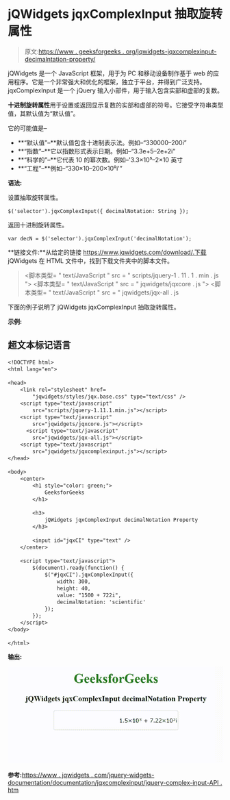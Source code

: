 # jQWidgets jqxComplexInput 抽取旋转属性

> 原文:[https://www . geeksforgeeks . org/jqwidgets-jqxcomplexinput-decimalntation-property/](https://www.geeksforgeeks.org/jqwidgets-jqxcomplexinput-decimalnotation-property/)

jQWidgets 是一个 JavaScript 框架，用于为 PC 和移动设备制作基于 web 的应用程序。它是一个非常强大和优化的框架，独立于平台，并得到广泛支持。jqxComplexInput 是一个 jQuery 输入小部件，用于输入包含实部和虚部的复数。

**十进制旋转属性**用于设置或返回显示复数的实部和虚部的符号。它接受字符串类型值，其默认值为“默认值”。

它的可能值是–

*   **“默认值”–**默认值包含十进制表示法。例如–“330000–200i”
*   **“指数”–**它以指数形式表示日期。例如–“3.3e+5–2e+2i”
*   **“科学的”–**它代表 10 的幂次数。例如–'3.3×10⁵–2×10 英寸
*   **“工程”–**例如–“330×10–200×10⁰i'”

**语法:**

设置抽取旋转属性。

```
$('selector').jqxComplexInput({ decimalNotation: String });
```

返回十进制旋转属性。

```
var decN = $('selector').jqxComplexInput('decimalNotation');
```

**链接文件:**从给定的链接 https://www.jqwidgets.com/download/.下载 jQWidgets 在 HTML 文件中，找到下载文件夹中的脚本文件。

> <link rel="”stylesheet”" href="”jqwidgets/styles/jqx.base.css”" type="”text/css”">
> <脚本类型= " text/JavaScript " src = " scripts/jquery-1 . 11 . 1 . min . js "></脚本类型>
> <脚本类型= " text/JavaScript " src = " jqwidgets/jqxcore . js "></脚本类型>
> <脚本类型= " text/JavaScript " src = " jqwidgets/jqx-all . js

下面的例子说明了 jQWidgets jqxComplexInput 抽取旋转属性。

**示例:**

## 超文本标记语言

```
<!DOCTYPE html>
<html lang="en">

<head>
    <link rel="stylesheet" href=
        "jqwidgets/styles/jqx.base.css" type="text/css" />
    <script type="text/javascript" 
        src="scripts/jquery-1.11.1.min.js"></script>
    <script type="text/javascript" 
        src="jqwidgets/jqxcore.js"></script>
      <script type="text/javascript" 
        src="jqwidgets/jqx-all.js"></script>
    <script type="text/javascript" 
        src="jqwidgets/jqxcomplexinput.js"></script>
</head>

<body>
    <center>
        <h1 style="color: green;">
            GeeksforGeeks
        </h1>

        <h3>
            jQWidgets jqxComplexInput decimalNotation Property
        </h3>

        <input id="jqxCI" type="text" />
    </center>

    <script type="text/javascript">
        $(document).ready(function() {
            $("#jqxCI").jqxComplexInput({
                width: 300,
                height: 40,
                value: "1500 + 722i",
                decimalNotation: 'scientific'
            });
        });
    </script>
</body>

</html>
```

**输出:**

![](img/26404d6c333366048cfe771708fa17ff.png)

**参考:**[https://www . jqwidgets . com/jquery-widgets-documentation/documentation/jqxcomplexinput/jquery-complex-input-API . htm](https://www.jqwidgets.com/jquery-widgets-documentation/documentation/jqxcomplexinput/jquery-complex-input-api.htm)